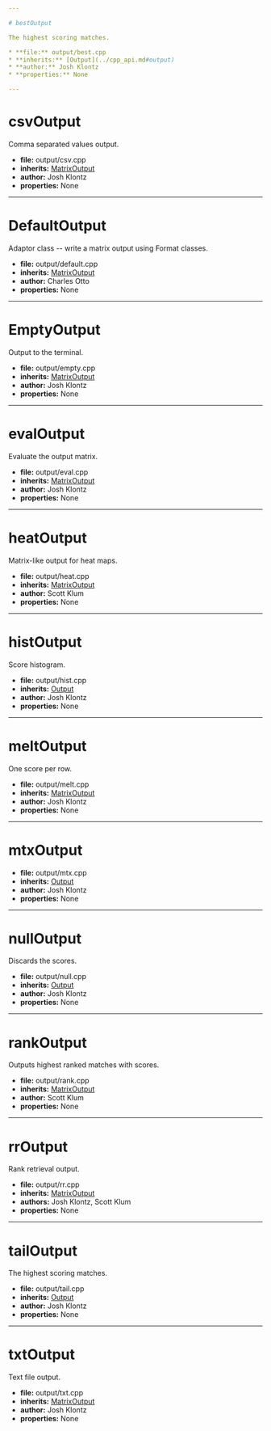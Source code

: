 ```yaml
---

# bestOutput

The highest scoring matches.

* **file:** output/best.cpp
* **inherits:** [Output](../cpp_api.md#output)
* **author:** Josh Klontz
* **properties:** None

---
```


# csvOutput

Comma separated values output.

* **file:** output/csv.cpp
* **inherits:** [MatrixOutput](../cpp_api.md#matrixoutput)
* **author:** Josh Klontz
* **properties:** None

---

# DefaultOutput

Adaptor class -- write a matrix output using Format classes.

* **file:** output/default.cpp
* **inherits:** [MatrixOutput](../cpp_api.md#matrixoutput)
* **author:** Charles Otto
* **properties:** None

---

# EmptyOutput

Output to the terminal.

* **file:** output/empty.cpp
* **inherits:** [MatrixOutput](../cpp_api.md#matrixoutput)
* **author:** Josh Klontz
* **properties:** None

---

# evalOutput

Evaluate the output matrix.

* **file:** output/eval.cpp
* **inherits:** [MatrixOutput](../cpp_api.md#matrixoutput)
* **author:** Josh Klontz
* **properties:** None

---

# heatOutput

Matrix-like output for heat maps.

* **file:** output/heat.cpp
* **inherits:** [MatrixOutput](../cpp_api.md#matrixoutput)
* **author:** Scott Klum
* **properties:** None

---

# histOutput

Score histogram.

* **file:** output/hist.cpp
* **inherits:** [Output](../cpp_api.md#output)
* **author:** Josh Klontz
* **properties:** None

---

# meltOutput

One score per row.

* **file:** output/melt.cpp
* **inherits:** [MatrixOutput](../cpp_api.md#matrixoutput)
* **author:** Josh Klontz
* **properties:** None

---

# mtxOutput



* **file:** output/mtx.cpp
* **inherits:** [Output](../cpp_api.md#output)
* **author:** Josh Klontz
* **properties:** None

---

# nullOutput

Discards the scores.

* **file:** output/null.cpp
* **inherits:** [Output](../cpp_api.md#output)
* **author:** Josh Klontz
* **properties:** None

---

# rankOutput

Outputs highest ranked matches with scores.

* **file:** output/rank.cpp
* **inherits:** [MatrixOutput](../cpp_api.md#matrixoutput)
* **author:** Scott Klum
* **properties:** None

---

# rrOutput

Rank retrieval output.

* **file:** output/rr.cpp
* **inherits:** [MatrixOutput](../cpp_api.md#matrixoutput)
* **authors:** Josh Klontz, Scott Klum
* **properties:** None

---

# tailOutput

The highest scoring matches.

* **file:** output/tail.cpp
* **inherits:** [Output](../cpp_api.md#output)
* **author:** Josh Klontz
* **properties:** None

---

# txtOutput

Text file output.

* **file:** output/txt.cpp
* **inherits:** [MatrixOutput](../cpp_api.md#matrixoutput)
* **author:** Josh Klontz
* **properties:** None

